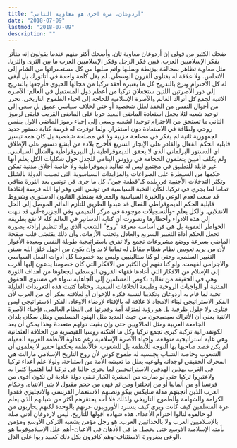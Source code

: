 ```yaml
---
title: "أردوغان، مرة اخرى هو معاوية الثاني"
date: "2018-07-09"
lastmod: "2018-07-09"
description: ""
---
```

ضحك الكثير من قولي إن أردوغان معاوية ثان. وأضحك أكثر منهم عندما يقولون إنه متأثر بفكر الإسلاميين العرب. فبين فكر الرجل وفكر الإسلاميين العرب ما بين الثرى والثريا. مثل معاوية تظاهر بمحالفة بيزنطة وسلبها واتم سلبها من كل مستعمراتها من الشام إلى الاندلس. ولا علاقة له بفتاوى القرون الوسطى. لم يقل كلمة واحدة في أتاتورك بل أبقى له كل الاحترام ونزع بالتدريج كل ما يعتبره أفقد تركيا من مجالها الحيوي فأرجعها بالتدريج إلى دور الآصرتين اللتين ستجعلان تركيا من أعظم دول المستقبل في العالم: الآصرة الاثنية لجمع كل أتراك العالم والآصرة الإسلامية للحاجة إلى احياء الطموح التاريخي. تحرر من أحوال النفس من الحقد لعلل شخصية أو حتى لخلاف سياسي عميق بل سعى إلى توحيد شعبه لئلا يجعل استعادة الماضي البعيد حربا على الماضي القريب فأبقى لرموز الثاني ما تستحق من الاحترام توحيدا لشعبه وسعى إلى إحياء رموز الماضي الاول بنفس روحي ولطافة في الاستعادة دون استفزاز. ولما توفرت له فرصة كتابة دستور جديد لجمهورية ثانية لم يفكر في مصلحة حزبية ولا في مصلحة شخصية بل كان همه تيسير قابلية الحكم الفعال والقادر على الإنجاز السريع فأخرج بلاده من أبشع دستور على الإطلاق اي الدستور البرلماني الذي لا يحقق الديموقراطية بل البيروقراطية والشلل السياسي. ولم يكلف أميين يتعلمون الحجامة في رؤوس اليتامى للجدل حول شكليات الكل يعلم أنها غير قابلة للتطبيق في مجتمع ليس له تقاليد ديموقراطية ولا خاصة أخلاق مدنية تمكن حكمها من السيطرة على الصراعات والمزايدات السياسوية التي تصيب الدولة بالشلل وتكثر التدخلات الأجنبية في بلده كـ”قطعة جبن”. كل ما جرى في تونس بعد الثورة منافي تماما لما يجري في تركيا. لكأن النخبة السياسية في تونس التي وفر لها الله فرصة إنقاذها قد سعت لعدم الوعي والخبرة السياسية والمعرفة بمنطق القانون الدستوري وشروط قابلية الحكم الديموقراطي الفعال قد عبدوا الطريق للتأزم الدائم الموصل إلى الحل الانقلابي. والكل يعلم -والتسجيلات موجودة في مركز التميمي وفي الجزيرة-أني قد نبهت إلى هذه الادواء وأخطارها وتصورت أن كتابة الدساتير في العالم كله لا تقع بطريقة الخواطر العفوية بل هي فن اساسه معرفة “روح” الشعب الذي يراد تنظيم إرادته بصورة تجعل الحكم أداة التغيير السريع والعادل وتجنب الأزمات. وأن ذلك يقتضي قلب صفحة الماضي بسرعة ووضع مشروعات تجمع ولا تفرق باستراتيجية طويلة النفس وبعيدة الأغوار لأن من يريد تعويض نظام بنظام مقابل له تماما لا بد وأن يكون من أجهل خلق الله بسنن التغيير السلمي. وحتى لو كنا ستالينيين وليس بيد خصومنا كل أدوات الفعل السياسي والاجرامي لفهمت. ولو كنا نفهم أن الكثير من الافكار التي كان خصومنا يدعون إليها أقرب إلى الإسلام من الافكار التي أعادها فقهاء القرون الوسطى ليجعلوها من أهداف الثورة وهي في الحقيقة من تقاليد نكوص المسلمين إلى الجاهلية سواء في مستوى الحقوق المدنية أو الواجبات الروحية وطبيعة الخلافات القيمية. وختاما كتبت هذه التغريدات القليلة تحية لما قام به أردوغان وتكذيبا لنسبة فكره للإخوان أو لعلاقته بفكر أي من العرب لأن الفكر الاستراتيجي لبناء الامجاد لا علاقة له بالإفتاء لإرضاء الاوغاد. الفكر الاستراتيجي ليس فتاوى ولا حلول ظرفية بل هو رؤية لمنزلة أمة وقدرتها في النظام العالمي. فإحياء الآصرة الاثنية يعني أن الأتراك سيصبحون من حيث العديد مثل الهنود المسلمين ومثل سكان بلدان الجامعة العربية ومثل المالاويين حتى وإن بقيت دولهم متعددة وهذا يمكن أن يعد لكونفدرالية تركية كبرى تجمع تركيا وكل ما افتكته روسيا القيصرية من الخلافة العثمانية وهي غاية استراتيجية متوقعة. وإحياء الآصرة الإسلامية رغم عداوة الأنظمة العربية العميلة لم يكن قصد صاحبها بها التوجه للأنظمة بل للشعوب. فالأنظمة يحكمها حمير لا يعلمون أن الشعوب وخاصة الشباب بجنسيه له طموح كوني لأن روح التاريخ الإسلامي مازالت هي المحرك الحقيقي لوجدانه ولوعيه بعلل ما تعيشه الأمة من استباحة. ولولا علم أعداء تركيا في الغرب بهذين الهدفين الاستراتيجيين لما يجري حاليا في تركيا لما اهتموا كثيرا به ولاعتبروا تركيا حتى لو صارت من العشرة الكبار تبقى دولة عادية لن تكون أقوى من فرنسا أو من ألمانيا أو من إنجلترا ومن ثم فهي من حجم مقبول لا يثير الانتباه. وحكام العرب الذين أنجبتهم مذلة سايكس بيكو ونصبهم الاستعمار الفرنسي والانجليزي فقدوا الكرامة والشهامة والطموح التاريخي ولذلك فلا أحد يحتقرهم أكثر من شبابهم الذي يعلم عزة المسلمين كيف كانت ويرى كيف يسترد الأوروبيون عزتهم بالوحدة لكنهم يحاربون من لو حالفوه لنالوا احترام الأعداء. هذه شهادة أقولها للتاريخ. ليس لاردوغان أدنى صلة بالإسلاميين العرب ولا بالحداثيين العرب. هو رجل مؤمن بشعبه التركي الأوسع ومؤمن بأمته الإسلامية الاوسع حتى يحصل ما في الأذهان في الاعيان-أهم علل الإسلاموفوبيا هو الوعي بضرورة الاستئناف-وهم كافرون بكل ذلك كعبيد ربوا على الذل.
